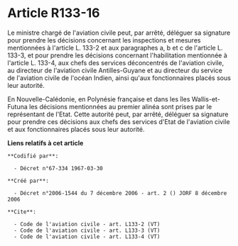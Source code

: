 # Article R133-16

Le ministre chargé de l'aviation civile peut, par arrêté, déléguer sa signature pour prendre les décisions concernant les
inspections et mesures mentionnées à l'article L. 133-2 et aux paragraphes a, b et c de l'article L. 133-3, et pour prendre
les décisions concernant l'habilitation mentionnée à l'article L. 133-4, aux chefs des services déconcentrés de l'aviation
civile, au directeur de l'aviation civile Antilles-Guyane et au directeur du service de l'aviation civile de l'océan Indien,
ainsi qu'aux fonctionnaires placés sous leur autorité. 

En Nouvelle-Calédonie, en Polynésie française et dans les îles Wallis-et-Futuna les décisions mentionnées au premier alinéa
sont prises par le représentant de l'Etat. Cette autorité peut, par arrêté, déléguer sa signature pour prendre ces décisions
aux chefs des services d'Etat de l'aviation civile et aux fonctionnaires placés sous leur autorité.

**Liens relatifs à cet article**

	**Codifié par**:

	  - Décret n°67-334 1967-03-30

	**Créé par**:

	  - Décret n°2006-1544 du 7 décembre 2006 - art. 2 () JORF 8 décembre 2006

	**Cite**:

	  - Code de l'aviation civile - art. L133-2 (VT)
	  - Code de l'aviation civile - art. L133-3 (VT)
	  - Code de l'aviation civile - art. L133-4 (VT)

